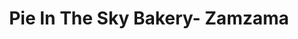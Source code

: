 ---
title: "Pie In The Sky Bakery- Zamzama"
url: /karachi/pie-in-the-sky-bakery-zamzama/
shop: bakery
---